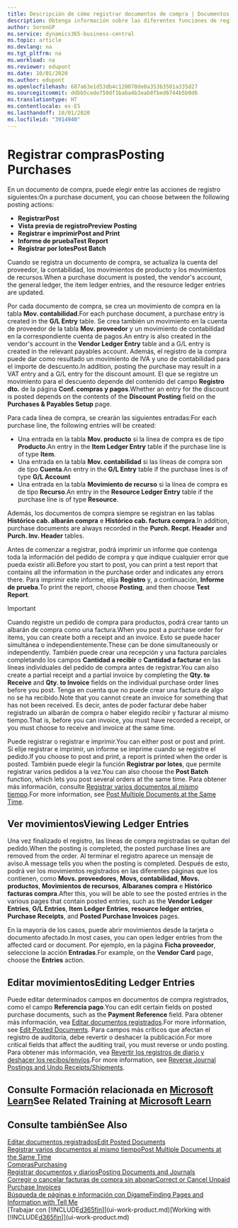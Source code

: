 ```yaml
---
title: Descripción de cómo registrar documentos de compra | Documentos de Microsoft
description: Obtenga información sobre las diferentes funciones de registro para registrar documentos de compra y cómo puede actualizar los documentos registrados.
author: SorenGP
ms.service: dynamics365-business-central
ms.topic: article
ms.devlang: na
ms.tgt_pltfrm: na
ms.workload: na
ms.reviewer: edupont
ms.date: 10/01/2020
ms.author: edupont
ms.openlocfilehash: 687a63e1d53db4c120070de0a353b3501a335d27
ms.sourcegitcommit: ddbb5cede750df1baba4b3eab8fbed6744b5b9d6
ms.translationtype: HT
ms.contentlocale: es-ES
ms.lasthandoff: 10/01/2020
ms.locfileid: "3914940"
---
```

# <a name="posting-purchases"></a><span data-ttu-id="f0df5-103">Registrar compras</span><span class="sxs-lookup"><span data-stu-id="f0df5-103">Posting Purchases</span></span>
<span data-ttu-id="f0df5-104">En un documento de compra, puede elegir entre las acciones de registro siguientes:</span><span class="sxs-lookup"><span data-stu-id="f0df5-104">On a purchase document, you can choose between the following posting actions:</span></span>

* <span data-ttu-id="f0df5-105">**Registrar**</span><span class="sxs-lookup"><span data-stu-id="f0df5-105">**Post**</span></span>
* <span data-ttu-id="f0df5-106">**Vista previa de registro**</span><span class="sxs-lookup"><span data-stu-id="f0df5-106">**Preview Posting**</span></span>
* <span data-ttu-id="f0df5-107">**Registrar e imprimir**</span><span class="sxs-lookup"><span data-stu-id="f0df5-107">**Post and Print**</span></span>
* <span data-ttu-id="f0df5-108">**Informe de prueba**</span><span class="sxs-lookup"><span data-stu-id="f0df5-108">**Test Report**</span></span>
* <span data-ttu-id="f0df5-109">**Registrar por lotes**</span><span class="sxs-lookup"><span data-stu-id="f0df5-109">**Post Batch**</span></span>

<span data-ttu-id="f0df5-110">Cuando se registra un documento de compra, se actualiza la cuenta del proveedor, la contabilidad, los movimientos de producto y los movimientos de recursos.</span><span class="sxs-lookup"><span data-stu-id="f0df5-110">When a purchase document is posted, the vendor's account, the general ledger, the item ledger entries, and the resource ledger entries  are updated.</span></span>

<span data-ttu-id="f0df5-111">Por cada documento de compra, se crea un movimiento de compra en la tabla **Mov. contabilidad**.</span><span class="sxs-lookup"><span data-stu-id="f0df5-111">For each purchase document, a purchase entry is created in the **G/L Entry** table.</span></span> <span data-ttu-id="f0df5-112">Se crea también un movimiento en la cuenta de proveedor de la tabla **Mov. proveedor** y un movimiento de contabilidad en la correspondiente cuenta de pagos.</span><span class="sxs-lookup"><span data-stu-id="f0df5-112">An entry is also created in the vendor's account in the **Vendor Ledger Entry** table and a G/L entry is created in the relevant payables account.</span></span> <span data-ttu-id="f0df5-113">Además, el registro de la compra puede dar como resultado un movimiento de IVA y uno de contabilidad para el importe de descuento.</span><span class="sxs-lookup"><span data-stu-id="f0df5-113">In addition, posting the purchase may result in a VAT entry and a G/L entry for the discount amount.</span></span> <span data-ttu-id="f0df5-114">El que se registre un movimiento para el descuento depende del contenido del campo **Registro dto.** de la página **Conf. compras y pagos**.</span><span class="sxs-lookup"><span data-stu-id="f0df5-114">Whether an entry for the discount is posted depends on the contents of the **Discount Posting** field on the **Purchases & Payables Setup** page.</span></span>

<span data-ttu-id="f0df5-115">Para cada línea de compra, se crearán las siguientes entradas:</span><span class="sxs-lookup"><span data-stu-id="f0df5-115">For each purchase line, the following entries will be created:</span></span>
- <span data-ttu-id="f0df5-116">Una entrada en la tabla **Mov. producto** si la línea de compra es de tipo **Producto**.</span><span class="sxs-lookup"><span data-stu-id="f0df5-116">An entry in the **Item Ledger Entry** table if the purchase line is of type **Item**.</span></span>
- <span data-ttu-id="f0df5-117">Una entrada en la tabla **Mov. contabilidad** si las líneas de compra son de tipo **Cuenta**.</span><span class="sxs-lookup"><span data-stu-id="f0df5-117">An entry in the **G/L Entry** table if the purchase lines is of type **G/L Account**</span></span>
- <span data-ttu-id="f0df5-118">Una entrada en la tabla **Movimiento de recurso** si la línea de compra es de tipo **Recurso**.</span><span class="sxs-lookup"><span data-stu-id="f0df5-118">An entry in the **Resource Ledger Entry** table if the purchase line is of type **Resource**.</span></span>

<span data-ttu-id="f0df5-119">Además, los documentos de compra siempre se registran en las tablas **Histórico cab. albarán compra** e **Histórico cab. factura compra**.</span><span class="sxs-lookup"><span data-stu-id="f0df5-119">In addition, purchase documents are always recorded in the **Purch. Recpt. Header** and **Purch. Inv. Header** tables.</span></span>

<span data-ttu-id="f0df5-120">Antes de comenzar a registrar, podrá imprimir un informe que contenga toda la información del pedido de compra y que indique cualquier error que pueda existir allí.</span><span class="sxs-lookup"><span data-stu-id="f0df5-120">Before you start to post, you can print a test report that contains all the information in the purchase order and indicates any errors there.</span></span> <span data-ttu-id="f0df5-121">Para imprimir este informe, elija **Registro** y, a continuación, **Informe de prueba**.</span><span class="sxs-lookup"><span data-stu-id="f0df5-121">To print the report, choose **Posting**, and then choose **Test Report**.</span></span>

> [!IMPORTANT]  
>   <span data-ttu-id="f0df5-122">Cuando registre un pedido de compra para productos, podrá crear tanto un albarán de compra como una factura.</span><span class="sxs-lookup"><span data-stu-id="f0df5-122">When you post a purchase order for items, you can create both a receipt and an invoice.</span></span> <span data-ttu-id="f0df5-123">Esto se puede hacer simultánea o independientemente.</span><span class="sxs-lookup"><span data-stu-id="f0df5-123">These can be done simultaneously or independently.</span></span> <span data-ttu-id="f0df5-124">También puede crear una recepción y una factura parciales completando los campos **Cantidad a recibir** o **Cantidad a facturar** en las líneas individuales del pedido de compra antes de registrar.</span><span class="sxs-lookup"><span data-stu-id="f0df5-124">You can also create a partial receipt and a partial invoice by completing the **Qty. to Receive** and **Qty. to Invoice** fields on the individual purchase order lines before you post.</span></span> <span data-ttu-id="f0df5-125">Tenga en cuenta que no puede crear una factura de algo no se ha recibido.</span><span class="sxs-lookup"><span data-stu-id="f0df5-125">Note that you cannot create an invoice for something that has not been received.</span></span> <span data-ttu-id="f0df5-126">Es decir, antes de poder facturar debe haber registrado un albarán de compra o haber elegido recibir y facturar al mismo tiempo.</span><span class="sxs-lookup"><span data-stu-id="f0df5-126">That is, before you can invoice, you must have recorded a receipt, or you must choose to receive and invoice at the same time.</span></span>

<span data-ttu-id="f0df5-127">Puede registrar o registrar e imprimir.</span><span class="sxs-lookup"><span data-stu-id="f0df5-127">You can either post or post and print.</span></span> <span data-ttu-id="f0df5-128">Si elije registrar e imprimir, un informe se imprime cuando se registre el pedido.</span><span class="sxs-lookup"><span data-stu-id="f0df5-128">If you choose to post and print, a report is printed when the order is posted.</span></span> <span data-ttu-id="f0df5-129">También puede elegir la función **Registrar por lotes**, que permite registrar varios pedidos a la vez.</span><span class="sxs-lookup"><span data-stu-id="f0df5-129">You can also choose the **Post Batch** function, which lets you post several orders at the same time.</span></span> <span data-ttu-id="f0df5-130">Para obtener más información, consulte [Registrar varios documentos al mismo tiempo](ui-batch-posting.md).</span><span class="sxs-lookup"><span data-stu-id="f0df5-130">For more information, see [Post Multiple Documents at the Same Time](ui-batch-posting.md).</span></span>

## <a name="viewing-ledger-entries"></a><span data-ttu-id="f0df5-131">Ver movimientos</span><span class="sxs-lookup"><span data-stu-id="f0df5-131">Viewing Ledger Entries</span></span>
<span data-ttu-id="f0df5-132">Una vez finalizado el registro, las líneas de compra registradas se quitan del pedido.</span><span class="sxs-lookup"><span data-stu-id="f0df5-132">When the posting is completed, the posted purchase lines are removed from the order.</span></span> <span data-ttu-id="f0df5-133">Al terminar el registro aparece un mensaje de aviso.</span><span class="sxs-lookup"><span data-stu-id="f0df5-133">A message tells you when the posting is completed.</span></span> <span data-ttu-id="f0df5-134">Después de esto, podrá ver los movimientos registrados en las diferentes páginas que los contienen, como **Movs. proveedores**, **Movs, contabilidad**, **Movs. productos**, **Movimientos de recursos**, **Albaranes compra** e **Histórico facturas compra**.</span><span class="sxs-lookup"><span data-stu-id="f0df5-134">After this, you will be able to see the posted entries in the various pages that contain posted entries, such as the **Vendor Ledger Entries**, **G/L Entries**, **Item Ledger Entries**, **resource ledger entries**, **Purchase Receipts**, and **Posted Purchase Invoices** pages.</span></span>

<span data-ttu-id="f0df5-135">En la mayoría de los casos, puede abrir movimientos desde la tarjeta o documento afectado.</span><span class="sxs-lookup"><span data-stu-id="f0df5-135">In most cases, you can open ledger entries from the affected card or document.</span></span> <span data-ttu-id="f0df5-136">Por ejemplo, en la página **Ficha proveedor**, seleccione la acción **Entradas**.</span><span class="sxs-lookup"><span data-stu-id="f0df5-136">For example, on the **Vendor Card** page, choose the **Entries** action.</span></span>

## <a name="editing-ledger-entries"></a><span data-ttu-id="f0df5-137">Editar movimientos</span><span class="sxs-lookup"><span data-stu-id="f0df5-137">Editing Ledger Entries</span></span>
<span data-ttu-id="f0df5-138">Puede editar determinados campos en documentos de compra registrados, como el campo **Referencia pago**.</span><span class="sxs-lookup"><span data-stu-id="f0df5-138">You can edit certain fields on posted purchase documents, such as the **Payment Reference** field.</span></span> <span data-ttu-id="f0df5-139">Para obtener más información, vea [Editar documentos registrados](across-edit-posted-document.md).</span><span class="sxs-lookup"><span data-stu-id="f0df5-139">For more information, see [Edit Posted Documents](across-edit-posted-document.md).</span></span> <span data-ttu-id="f0df5-140">Para campos más críticos que afectan el registro de auditoría, debe revertir o deshacer la publicación.</span><span class="sxs-lookup"><span data-stu-id="f0df5-140">For more critical fields that affect the auditing trail, you must reverse or undo posting.</span></span> <span data-ttu-id="f0df5-141">Para obtener más información, vea [Revertir los registros de diario y deshacer los recibos/envíos](finance-how-reverse-journal-posting.md).</span><span class="sxs-lookup"><span data-stu-id="f0df5-141">For more information, see [Reverse Journal Postings and Undo Receipts/Shipments](finance-how-reverse-journal-posting.md).</span></span>

## <a name="see-related-training-at-microsoft-learn"></a><span data-ttu-id="f0df5-142">Consulte Formación relacionada en [Microsoft Learn](/learn/modules/receive-invoice-dynamics-d365-business-central/index)</span><span class="sxs-lookup"><span data-stu-id="f0df5-142">See Related Training at [Microsoft Learn](/learn/modules/receive-invoice-dynamics-d365-business-central/index)</span></span>

## <a name="see-also"></a><span data-ttu-id="f0df5-143">Consulte también</span><span class="sxs-lookup"><span data-stu-id="f0df5-143">See Also</span></span>
[<span data-ttu-id="f0df5-144">Editar documentos registrados</span><span class="sxs-lookup"><span data-stu-id="f0df5-144">Edit Posted Documents</span></span>](across-edit-posted-document.md)  
[<span data-ttu-id="f0df5-145">Registrar varios documentos al mismo tiempo</span><span class="sxs-lookup"><span data-stu-id="f0df5-145">Post Multiple Documents at the Same Time</span></span>](ui-batch-posting.md)  
[<span data-ttu-id="f0df5-146">Compras</span><span class="sxs-lookup"><span data-stu-id="f0df5-146">Purchasing</span></span>](purchasing-manage-purchasing.md)  
[<span data-ttu-id="f0df5-147">Registrar documentos y diarios</span><span class="sxs-lookup"><span data-stu-id="f0df5-147">Posting Documents and Journals</span></span>](ui-post-documents-journals.md)  
[<span data-ttu-id="f0df5-148">Corregir o cancelar facturas de compra sin abonar</span><span class="sxs-lookup"><span data-stu-id="f0df5-148">Correct or Cancel Unpaid Purchase Invoices</span></span>](purchasing-how-correct-cancel-unpaid-purchase-invoices.md)  
[<span data-ttu-id="f0df5-149">Búsqueda de páginas e información con Dígame</span><span class="sxs-lookup"><span data-stu-id="f0df5-149">Finding Pages and Information with Tell Me</span></span>](ui-search.md)  
<span data-ttu-id="f0df5-150">[Trabajar con [!INCLUDE[d365fin](includes/d365fin_md.md)]](ui-work-product.md)</span><span class="sxs-lookup"><span data-stu-id="f0df5-150">[Working with [!INCLUDE[d365fin](includes/d365fin_md.md)]](ui-work-product.md)</span></span>
